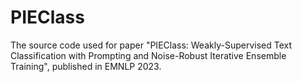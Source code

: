 # PIEClass
The source code used for paper "PIEClass: Weakly-Supervised Text Classification with Prompting and Noise-Robust Iterative Ensemble Training", published in EMNLP 2023.
